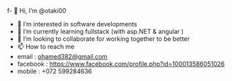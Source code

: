 f- 👋 Hi, I’m @otaki00
- 👀 I’m interested in software developments 
- 🌱 I’m currently learning fullstack (with asp.NET & angular )
- 💞️ I’m looking to collaborate for working together to be better
- 📫 How to reach me 
- email : ohamed382@gmail.com
- facebook : https://www.facebook.com/profile.php?id=100013586051026
- mobile : +072 599284636

<!---
otaki00/otaki00 is a ✨ special ✨ repository because its `README.md` (this file) appears on your GitHub profile.
You can click the Preview link to take a look at your changes.
--->

